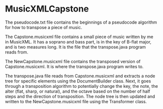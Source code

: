 # MusicXMLCapstone

The pseudocode.txt file contains the beginnings of a pseudocode algorithm for how to transpose a piece of music.

The Capstone.musicxml file contains a small piece of music written by me in MusicXML. It has a soprano and bass part, is in the key of B-flat major, and is two measures long. It is the file that the transpose.java program reads from.

The NewCapstone.musicxml file contains the transposed version of Capstone.musicxml. It is where the transpose.java program writes to.

The transpose.java file reads from Capstone.musicxml and extracts a node tree for specific elements using the DocumentBuilder class. Next, it goes through a transposition algorithm to potentially change the key, the note, the alter (flat, sharp, or natural), and the octave based on the number of half steps and the direction of transposition. The node tree is then updated and written to the NewCapstone.musicxml file using the Transformer class.
